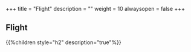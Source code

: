 +++
title = "Flight"
description = ""
weight = 10
alwaysopen = false
+++

## Flight

{{%children style="h2" description="true"%}}
